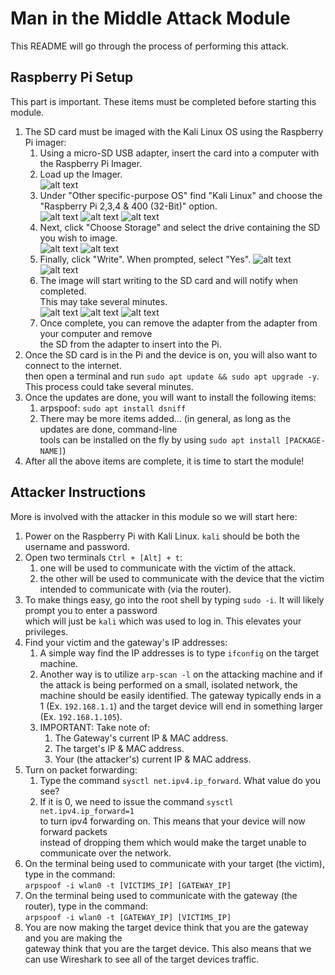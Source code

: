 # Man in the Middle Attack Module

This README will go through the process of performing this attack.

## Raspberry Pi Setup

This part is important. These items must be completed before starting this module.  

1. The SD card must be imaged with the Kali Linux OS using the Raspberry Pi imager:
    1. Using a micro-SD USB adapter, insert the card into a computer with the Raspberry Pi Imager.
    2. Load up the Imager.  
    ![alt text](https://github.com/nagallegos/WTAMU_Wagner_Modules/Images/RPi_imager1.png)
    3. Under "Other specific-purpose OS" find "Kali Linux" and choose the  
    "Raspberry Pi 2,3,4 & 400 (32-Bit)" option.  
    ![alt text](https://github.com/nagallegos/WTAMU_Wagner_Modules/Images/RPi_imager2.png)
    ![alt text](https://github.com/nagallegos/WTAMU_Wagner_Modules/Images/RPi_imager3.png)
    ![alt text](https://github.com/nagallegos/WTAMU_Wagner_Modules/Images/RPi_imager4.png)
    4. Next, click "Choose Storage" and select the drive containing the SD you wish to image.  
    ![alt text](https://github.com/nagallegos/WTAMU_Wagner_Modules/Images/RPi_imager5.png)
    ![alt text](https://github.com/nagallegos/WTAMU_Wagner_Modules/Images/RPi_imager6.png)
    5. Finally, click "Write". When prompted, select "Yes".
    ![alt text](https://github.com/nagallegos/WTAMU_Wagner_Modules/Images/RPi_imager7.png)
    ![alt text](https://github.com/nagallegos/WTAMU_Wagner_Modules/Images/RPi_imager8.png)
    6. The image will start writing to the SD card and will notify when completed.  
    This may take several minutes.  
    ![alt text](https://github.com/nagallegos/WTAMU_Wagner_Modules/Images/RPi_imager9.png)
    ![alt text](https://github.com/nagallegos/WTAMU_Wagner_Modules/Images/RPi_imager10.png)
    ![alt text](https://github.com/nagallegos/WTAMU_Wagner_Modules/Images/RPi_imager11.png)
    7. Once complete, you can remove the adapter from the adapter from your computer and remove  
    the SD from the adapter to insert into the Pi.
2. Once the SD card is in the Pi and the device is on, you will also want to connect to the internet.  
then open a terminal and run `sudo apt update && sudo apt upgrade -y`.  
This process could take several minutes.
3. Once the updates are done, you will want to install the following items:
    1. arpspoof: `sudo apt install dsniff`
    2. There may be more items added... (in general, as long as the updates are done, command-line  
    tools can be installed on the fly by using `sudo apt install [PACKAGE-NAME]`)
4. After all the above items are complete, it is time to start the module!

## Attacker Instructions

More is involved with the attacker in this module so we will start here:

1. Power on the Raspberry Pi with Kali Linux. `kali` should be both the username and password.
2. Open two terminals `Ctrl + [Alt] + t`:
    1. one will be used to communicate with the victim of the attack.
    2. the other will be used to communicate with the device that the victim intended to communicate with (via the router).
3. To make things easy, go into the root shell by typing `sudo -i`. It will likely prompt you to enter a password  
which will just be `kali` which was used to log in. This elevates your privileges.
4. Find your victim and the gateway's IP addresses:
    1. A simple way find the IP addresses is to type `ifconfig` on the target machine.
    2. Another way is to utilize `arp-scan -l` on the attacking machine and if the attack
    is being performed on a small, isolated network, the machine should be easily identified.
    The gateway typically ends in a 1 (Ex. `192.168.1.1`) and the target device will end
    in something larger (Ex. `192.168.1.105`).
    3. IMPORTANT: Take note of:
        1. The Gateway's current IP & MAC address.
        2. The target's IP & MAC address.
        3. Your (the attacker's) current IP & MAC address.
5. Turn on packet forwarding:
    1. Type the command `sysctl net.ipv4.ip_forward`. What value do you see?
    2. If it is 0, we need to issue the command `sysctl net.ipv4.ip_forward=1`  
    to turn ipv4 forwarding on. This means that your device will now forward packets  
    instead of dropping them which would make the target unable to communicate over the network.
6. On the terminal being used to communicate with your target (the victim), type in the command:  
`arpspoof -i wlan0 -t [VICTIMS_IP] [GATEWAY_IP]`
7. On the terminal being used to communicate with the gateway (the router), type in the command:  
`arpspoof -i wlan0 -t [GATEWAY_IP] [VICTIMS_IP]`
8. You are now making the target device think that you are the gateway and you are making the  
gateway think that you are the target device. This also means that we can use Wireshark to see
all of the target devices traffic.

